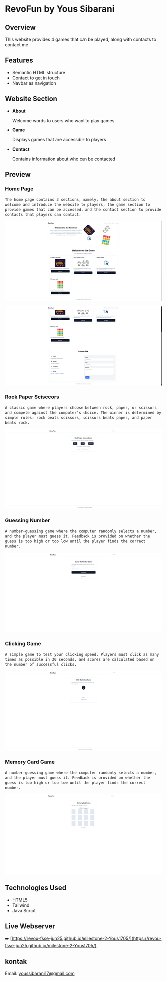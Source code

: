 # RevoFun by Yous Sibarani

## Overview

This website provides 4 games that can be played, along with contacts to contact me

## Features

- Semantic HTML structure
- Contact to get in touch
- Navbar as navigation

## Website Section

- **About**

  Welcome words to users who want to play games

- **Game**

  Displays games that are accessible to players

- **Contact**

  Contains information about who can be contacted

## Preview

### Home Page

    The home page contains 3 sections, namely, the about section to welcome and introduce the website to players, the game section to provide games that can be accessed, and the contact section to provide contacts that players can contact.

![Home Page Preview](images/homePage1.jpg)

![Home Page Preview](images/homePage2.jpg)

### Rock Paper Scisccors

    A classic game where players choose between rock, paper, or scissors and compete against the computer's choice. The winner is determined by simple rules: rock beats scissors, scissors beats paper, and paper beats rock.

![Game Preview](images/ssRPS.jpg)

### Guessing Number

    A number-guessing game where the computer randomly selects a number, and the player must guess it. Feedback is provided on whether the guess is too high or too low until the player finds the correct number.

![Game Preview](images/ssGuessing.jpg)

### Clicking Game

    A simple game to test your clicking speed. Players must click as many times as possible in 30 seconds, and scores are calculated based on the number of successful clicks.

![Game Preview](images/ssClick.jpg)

### Memory Card Game

    A number-guessing game where the computer randomly selects a number, and the player must guess it. Feedback is provided on whether the guess is too high or too low until the player finds the correct number.

![Game Preview](images/ssMemory.png)

## Technologies Used

- HTML5
- Tailwind
- Java Script

## Live Webserver

➡️ [https://revou-fsse-jun25.github.io/milestone-2-Yous1705/](https://revou-fsse-jun25.github.io/milestone-2-Yous1705/)

## kontak

Email: [youssibarani17@gmail.com](mailto:youssibarani17@gmail.com)
